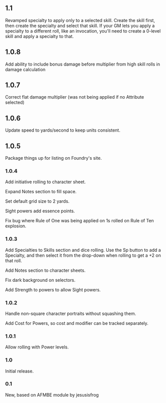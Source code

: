 ## 1.1

Revamped specialty to apply only to a selected skill.  Create the skill first, then create the specialty and select that skill.  If your GM lets you apply a specialty to a different roll, like an invocation, you'll need to create a 0-level skill and apply a specialty to that.

## 1.0.8

Add ability to include bonus damage before multiplier from high skill rolls in damage calculation

## 1.0.7

Correct flat damage multiplier (was not being applied if no Attribute selected)

## 1.0.6

Update speed to yards/second to keep units consistent.

## 1.0.5

Package things up for listing on Foundry's site.

### 1.0.4

Add initiative rolling to character sheet.

Expand Notes section to fill space.

Set default grid size to 2 yards.

Sight powers add essence points.

Fix bug where Rule of One was being applied on 1s rolled on Rule of Ten explosion.

### 1.0.3

Add Specialties to Skills section and dice rolling.  Use the Sp button to add a Specialty, and then select it from the drop-down when rolling to get a +2 on that roll.

Add Notes section to character sheets.

Fix dark background on selectors.

Add Strength to powers to allow Sight powers.

### 1.0.2

Handle non-square character portraits without squashing them.

Add Cost for Powers, so cost and modifier can be tracked separately.

### 1.0.1

Allow rolling with Power levels.

### 1.0

Initial release.

### 0.1

New, based on AFMBE module by jesusisfrog
